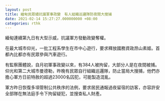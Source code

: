 ```yaml
---
layout: post
title: 緬甸民眾續抗議軍事政變　有人組織巡邏隊防夜間大搜捕
date: 2021-02-14 15:27:27.000000000 +08:00
categories: rthk
---
```


緬甸連續第九日有大型示威，抗議軍方發動政變奪權。

在最大城市仰光，一批工程系學生在市中心遊行，要求釋放國務資政昂山素姬。首都內比都亦有民眾參與汽車遊行。

有監察團體說，自月初軍事政變以來，有384人被拘留，大部分人是在夜間被捕。仰光和第二大城市曼德勒，昨晚有民眾自行組織巡邏隊，防止當局大搜捕，他們亦擔心軍方日前特赦的超過23000名囚犯，可能製造混亂。

軍方昨日恢復多項管制公共秩序的法例，要求居民通報過夜留宿的訪客，亦容許安全部隊在無法庭手令下拘留疑犯，並搜查私人財產。
